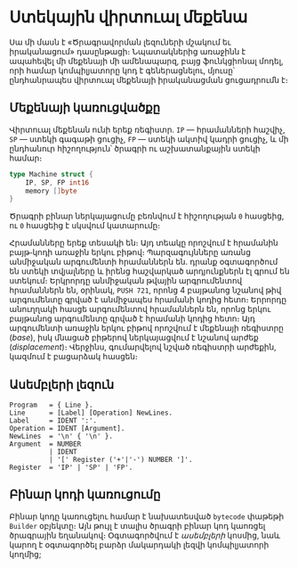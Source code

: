 # Ստեկային վիրտուալ մեքենա

Սա մի մասն է «Ծրագրավորման լեզուների մշակում եւ իրականացում» դասընթացի։
Նպատակներից առաջինն է ապահեվել մի մեքենայի մի ամենապարզ, բայց ֆունկցիոնալ
մոդել, որի համար կոմպիլյատորը կոդ է գեներացնելու, մյուսը՝ ընդհանրապես 
վիրտուալ մեքենայի իրականացման ցուցադրումն է։

## Մեքենայի կառուցվածքը

Վիրտուալ մեքենան ունի երեք ռեգիստր. `IP` — հրամանների հաշվիչ, `SP` — ստեկի 
գագաթի ցուցիչ, `FP` — ստեկի ակտիվ կադրի ցուցիչ, և մի ընդհանուր հիշողություն՝
ծրագրի ու աշխատանքային ստեկի համար։

```Go
type Machine struct {
    IP, SP, FP int16
    memory []byte
}
```

Ծրագրի բինար ներկայացումը բեռնվում է հիշողության `0` հասցեից, ու `0` հասցեից
է սկսվում կատարումը։

Հրամանները երեք տեսակի են։ Այդ տեակը որոշվում է հրամանին բայթ֊կոդի առաջին
երկու բիթով։ Պարզագույնները առանց անմիջական արգումենտի հրամաններն են. դրանք
օգտագործում են ստեկի տվյալները և իրենց հաշվարկած արդյունքներն էլ գրում են
ստեկում։ Երկրորդը անմիջական թվային արգրումենտով հրամաններն են, օրինակ,
`PUSH 721`, որոնց 4 բայթանոց նշանով թիվ արգումենտը գրված է անմիջապես հրամանի
կոդից հետո։ Երրորդը անուղղակի հասցե արգումենտով հրամաններն են, որոնց երկու
բայթանոց արգումենտը գրված է հրամանի կոդից հետո։ Այդ արգումենտի առաջին երկու 
բիթով որոշվում է մեքենայի ռեգիստրը (_base_), իսկ մնացած բիթերով ներկայացվում
է նշանով արժեք (_displacement_)։ Վերջինս, գումարվելով նշված ռեգիստրի արժեքին, 
կազմում է բացարձակ հասցեն։

## Ասեմբլերի լեզուն

```text
Program   = { Line }.
Line      = [Label] [Operation] NewLines.
Label     = IDENT ':'.
Operation = IDENT [Argument].
NewLines  = '\n' { '\n' }.
Argument  = NUMBER
          | IDENT
          | '[' Register ('+'|'-') NUMBER ']'.
Register  = 'IP' | 'SP' | 'FP'.
```

## Բինար կոդի կառուցումը

Բինար կոդը կառուցելու համար է նախատեսված `bytecode` փաթեթի `Builder` օբյեկտը։ 
Այն թույլ է տալիս ծրագրի բինար կոդ կաոռցել ծրագրային եղանակով։ Օգտագործվում է
_ասեմբլերի_ կոսմից, նաև կարող է օգտագործել բարձր մակարդակի լեզվի կոմպիլյատորի 
կողմից;
